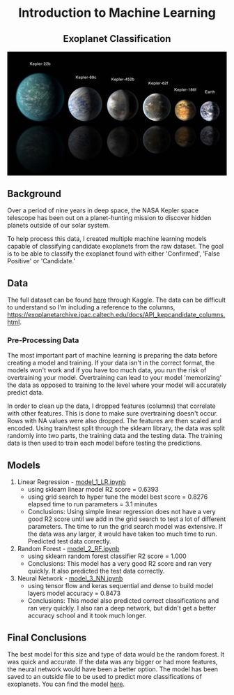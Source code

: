 <h1 align='center'>Introduction to Machine Learning</h1>
<h2 align='center'>Exoplanet Classification</h2>

<img align='center' src='Images/exoplanets.jpg'>

## Background

Over a period of nine years in deep space, the NASA Kepler space telescope has been out on a planet-hunting mission to discover hidden planets outside of our solar system.

To help process this data, I created multiple machine learning models capable of classifying candidate exoplanets from the raw dataset. The goal is to be able to classify the exoplanet found with either 'Confirmed', 'False Positive' or 'Candidate.' 

## Data

The full dataset can be found [here](https://www.kaggle.com/nasa/kepler-exoplanet-search-results) through Kaggle. The data can be difficult to understand so I'm including a reference to the columns, https://exoplanetarchive.ipac.caltech.edu/docs/API_kepcandidate_columns.html. 

### Pre-Processing Data

The most important part of machine learning is preparing the data before creating a model and training. If your data isn't in the correct format, the models won't work and if you have too much data, you run the risk of overtraining your model. Overtraining can lead to your model 'memorizing' the data as opposed to training to the level where your model will accurately predict data.

In order to clean up the data, I dropped features (columns) that correlate with other features. This is done to make sure overtraining doesn't occur. Rows with NA values were also dropped. The features are then scaled and encoded. Using train/test split through the sklearn library, the data was split randomly into two parts, the training data and the testing data. The training data is then used to train each model before testing the predictions.

## Models

1. Linear Regression - [model_1_LR.ipynb](starter_code/model_1_LR.ipynb)
      - using sklearn linear model
          R2 score = 0.6393
      - using grid search to hyper tune the model
          best score = 0.8276
          elapsed time to run parameters = 3.1 minutes
      - Conclusions: Using simple linear regression does not have a very good R2 score until we add in the grid search to test a lot of different parameters. The time to run the grid search model was extensive. If the data was any larger, it would have taken too much time to run. Predicted test data correctly.
2. Random Forest - [model_2_RF.ipynb](starter_code/model_2_RF.ipynb)
      - using sklearn random forest classifier
          R2 score = 1.000
      - Conclusions: This model has a very good R2 score and ran very quickly. It also predicted the test data correctly.
3. Neural Network - [model_3_NN.ipynb](starter_code/model_3_NN.ipynb)
      - using tensor flow and keras sequential and dense to build model layers
          model accuracy = 0.8473
      - Conclusions: This model also predicted correct classifications and ran very quickly. I also ran a deep network, but didn't get a better accuracy school and it took much longer.

## Final Conclusions

The best model for this size and type of data would be the random forest. It was quick and accurate. If the data was any bigger or had more features, the neural network would have been a better option. The model has been saved to an outside file to be used to predict more classifications of exoplanets. You can find the model [here](starter_code/exoplanet_random_forest.sav).
